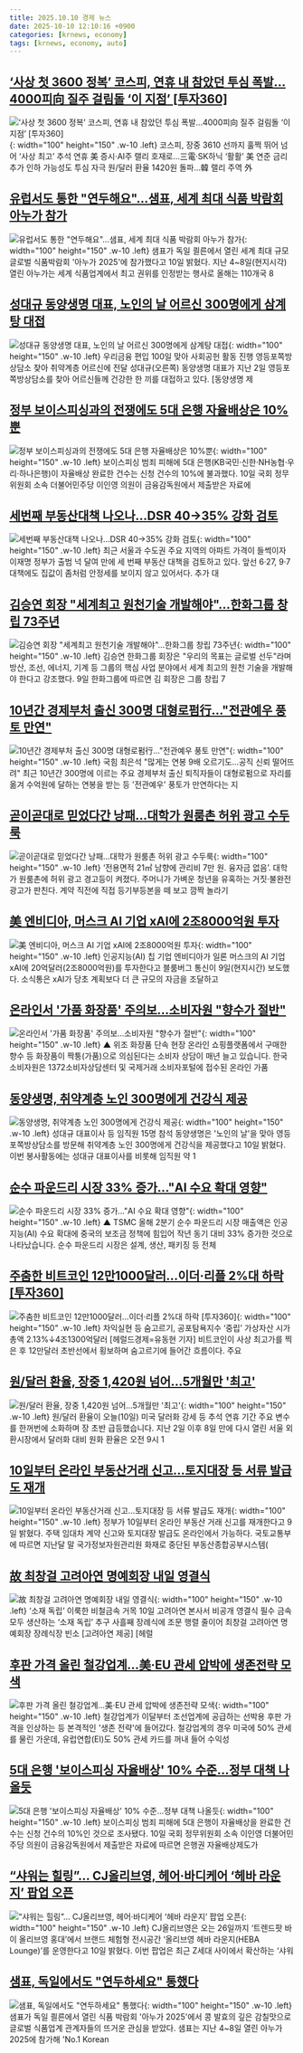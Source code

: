 ```yaml
---
title: 2025.10.10 경제 뉴스
date: 2025-10-10 12:10:16 +0900
categories: [krnews, economy]
tags: [krnews, economy, auto]
---
```

## [‘사상 첫 3600 정복’ 코스피, 연휴 내 참았던 투심 폭발…4000피向 질주 걸림돌 ‘이 지점’ [투자360]](https://n.news.naver.com/mnews/article/016/0002540004)

![‘사상 첫 3600 정복’ 코스피, 연휴 내 참았던 투심 폭발…4000피向 질주 걸림돌 ‘이 지점’ [투자360]](https://mimgnews.pstatic.net/image/origin/016/2025/10/10/2540004.jpg?type=nf220_150){: width="100" height="150" .w-10 .left}
코스피, 장중 3610 선까지 훌쩍 뛰어 넘어 ‘사상 최고’ 추석 연휴 美 증시·AI주 랠리 호재로…三電·SK하닉 ‘활활’ 美 연준 금리 추가 인하 가능성도 투심 자극 원/달러 환율 1420원 돌파…韓 랠리 주역 外

## [유럽서도 통한 "연두해요"…샘표, 세계 최대 식품 박람회 아누가 참가](https://n.news.naver.com/mnews/article/008/0005260884)

![유럽서도 통한 "연두해요"…샘표, 세계 최대 식품 박람회 아누가 참가](https://mimgnews.pstatic.net/image/origin/008/2025/10/10/5260884.jpg?type=nf220_150){: width="100" height="150" .w-10 .left}
샘표가 독일 쾰른에서 열린 세계 최대 규모 글로벌 식품박람회 '아누가 2025'에 참가했다고 10일 밝혔다. 지난 4~8일(현지시각) 열린 아누가는 세계 식품업계에서 최고 권위를 인정받는 행사로 올해는 110개국 8

## [성대규 동양생명 대표, 노인의 날 어르신 300명에게 삼계탕 대접](https://n.news.naver.com/mnews/article/016/0002539943)

![성대규 동양생명 대표, 노인의 날 어르신 300명에게 삼계탕 대접](https://mimgnews.pstatic.net/image/origin/016/2025/10/10/2539943.jpg?type=nf220_150){: width="100" height="150" .w-10 .left}
우리금융 편입 100일 맞아 사회공헌 활동 진행 영등포쪽방상담소 찾아 취약계층 어르신에 전달 성대규(오른쪽) 동양생명 대표가 지난 2일 영등포쪽방상담소를 찾아 어르신들께 건강한 한 끼를 대접하고 있다. [동양생명 제

## [정부 보이스피싱과의 전쟁에도 5대 은행 자율배상은 10%뿐](https://n.news.naver.com/mnews/article/082/0001348236)

![정부 보이스피싱과의 전쟁에도 5대 은행 자율배상은 10%뿐](https://mimgnews.pstatic.net/image/origin/082/2025/10/10/1348236.jpg?type=nf220_150){: width="100" height="150" .w-10 .left}
보이스피싱 범죄 피해에 5대 은행(KB국민·신한·NH농협·우리·하나은행)이 자율배상 완료한 건수는 신청 건수의 10%에 불과했다. 10일 국회 정무위원회 소속 더불어민주당 이인영 의원이 금융감독원에서 제출받은 자료에

## [세번째 부동산대책 나오나…DSR 40→35% 강화 검토](https://n.news.naver.com/mnews/article/020/0003666138)

![세번째 부동산대책 나오나…DSR 40→35% 강화 검토](https://mimgnews.pstatic.net/image/origin/020/2025/10/09/3666138.jpg?type=nf220_150){: width="100" height="150" .w-10 .left}
최근 서울과 수도권 주요 지역의 아파트 가격이 들썩이자 이재명 정부가 출범 넉 달여 만에 세 번째 부동산 대책을 검토하고 있다. 앞선 6·27, 9·7 대책에도 집값이 좀처럼 안정세를 보이지 않고 있어서다. 추가 대

## [김승연 회장 "세계최고 원천기술 개발해야"…한화그룹 창립 73주년](https://n.news.naver.com/mnews/article/421/0008528706)

![김승연 회장 "세계최고 원천기술 개발해야"…한화그룹 창립 73주년](https://mimgnews.pstatic.net/image/origin/421/2025/10/09/8528706.jpg?type=nf220_150){: width="100" height="150" .w-10 .left}
김승연 한화그룹 회장은 "우리의 목표는 글로벌 선두"라며 방산, 조선, 에너지, 기계 등 그룹의 핵심 사업 분야에서 세계 최고의 원천 기술을 개발해야 한다고 강조했다. 9일 한화그룹에 따르면 김 회장은 그룹 창립 7

## [10년간 경제부처 출신 300명 대형로펌行…"전관예우 풍토 만연"](https://n.news.naver.com/mnews/article/001/0015669686)

![10년간 경제부처 출신 300명 대형로펌行…"전관예우 풍토 만연"](https://mimgnews.pstatic.net/image/origin/001/2025/10/10/15669686.jpg?type=nf220_150){: width="100" height="150" .w-10 .left}
국힘 최은석 "많게는 연봉 9배 오르기도…공직 신뢰 떨어뜨려" 최근 10년간 300명에 이르는 주요 경제부처 출신 퇴직자들이 대형로펌으로 자리를 옮겨 수억원에 달하는 연봉을 받는 등 '전관예우' 풍토가 만연하다는 지

## [곧이곧대로 믿었다간 낭패...대학가 원룸촌 허위 광고 수두룩](https://n.news.naver.com/mnews/article/469/0000891187)

![곧이곧대로 믿었다간 낭패...대학가 원룸촌 허위 광고 수두룩](https://mimgnews.pstatic.net/image/origin/469/2025/10/10/891187.jpg?type=nf220_150){: width="100" height="150" .w-10 .left}
‘전용면적 21㎡ 남향에 관리비 7만 원. 융자금 없음’. 대학가 원룸촌에 허위 광고 경고등이 켜졌다. 주머니가 가벼운 청년을 유혹하는 거짓·불완전 광고가 판친다. 계약 직전에 직접 등기부등본을 떼 보고 깜짝 놀라기

## [美 엔비디아, 머스크 AI 기업 xAI에 2조8000억원 투자](https://n.news.naver.com/mnews/article/030/0003357760)

![美 엔비디아, 머스크 AI 기업 xAI에 2조8000억원 투자](https://mimgnews.pstatic.net/image/origin/030/2025/10/10/3357760.jpg?type=nf220_150){: width="100" height="150" .w-10 .left}
인공지능(AI) 칩 기업 엔비디아가 일론 머스크의 AI 기업 xAI에 20억달러(2조8000억원)를 투자한다고 블룸버그 통신이 9일(현지시간) 보도했다. 소식통은 xAI가 당초 계획보다 더 큰 규모의 자금을 조달하고

## [온라인서 '가품 화장품' 주의보…소비자원 "향수가 절반"](https://n.news.naver.com/mnews/article/055/0001298673)

![온라인서 '가품 화장품' 주의보…소비자원 "향수가 절반"](https://mimgnews.pstatic.net/image/origin/055/2025/10/10/1298673.jpg?type=nf220_150){: width="100" height="150" .w-10 .left}
▲ 위조 화장품 단속 현장 온라인 쇼핑플랫폼에서 구매한 향수 등 화장품이 짝퉁(가품)으로 의심된다는 소비자 상담이 매년 늘고 있습니다. 한국소비자원은 1372소비자상담센터 및 국제거래 소비자포털에 접수된 온라인 가품

## [동양생명, 취약계층 노인 300명에게 건강식 제공](https://n.news.naver.com/mnews/article/629/0000432764)

![동양생명, 취약계층 노인 300명에게 건강식 제공](https://mimgnews.pstatic.net/image/origin/629/2025/10/10/432764.jpg?type=nf220_150){: width="100" height="150" .w-10 .left}
성대규 대표이사 등 임직원 15명 참석 동양생명은 '노인의 날'을 맞아 영등포쪽방상담소를 방문해 취약계층 노인 300명에게 건강식을 제공했다고 10일 밝혔다. 이번 봉사활동에는 성대규 대표이사를 비롯해 임직원 약 1

## [순수 파운드리 시장 33% 증가…"AI 수요 확대 영향"](https://n.news.naver.com/mnews/article/055/0001298674)

![순수 파운드리 시장 33% 증가…"AI 수요 확대 영향"](https://mimgnews.pstatic.net/image/origin/055/2025/10/10/1298674.jpg?type=nf220_150){: width="100" height="150" .w-10 .left}
▲ TSMC 올해 2분기 순수 파운드리 시장 매출액은 인공지능(AI) 수요 확대에 중국의 보조금 정책에 힘입어 작년 동기 대비 33% 증가한 것으로 나타났습니다. 순수 파운드리 시장은 설계, 생산, 패키징 등 전체

## [주춤한 비트코인 12만1000달러…이더·리플 2%대 하락 [투자360]](https://n.news.naver.com/mnews/article/016/0002539877)

![주춤한 비트코인 12만1000달러…이더·리플 2%대 하락 [투자360]](https://mimgnews.pstatic.net/image/origin/016/2025/10/10/2539877.jpg?type=nf220_150){: width="100" height="150" .w-10 .left}
차익실현 등 숨고르기, 공포탐욕지수 ‘중립’ 가상자산 시가총액 2.13%↓4조1300억달러 [헤럴드경제=유동현 기자] 비트코인이 사상 최고가를 찍은 후 12만달러 초반선에서 횡보하며 숨고르기에 들어간 흐름이다. 주요

## [원/달러 환율, 장중 1,420원 넘어…5개월만 '최고'](https://n.news.naver.com/mnews/article/422/0000789369)

![원/달러 환율, 장중 1,420원 넘어…5개월만 '최고'](https://mimgnews.pstatic.net/image/origin/422/2025/10/10/789369.jpg?type=nf220_150){: width="100" height="150" .w-10 .left}
원/달러 환율이 오늘(10일) 미국 달러화 강세 등 추석 연휴 기간 주요 변수를 한꺼번에 소화하며 장 초반 급등했습니다. 지난 2일 이후 8일 만에 다시 열린 서울 외환시장에서 달러화 대비 원화 환율은 오전 9시 1

## [10일부터 온라인 부동산거래 신고…토지대장 등 서류 발급도 재개](https://n.news.naver.com/mnews/article/469/0000891080)

![10일부터 온라인 부동산거래 신고…토지대장 등 서류 발급도 재개](https://mimgnews.pstatic.net/image/origin/469/2025/10/09/891080.jpg?type=nf220_150){: width="100" height="150" .w-10 .left}
정부가 10일부터 온라인 부동산 거래 신고를 재개한다고 9일 밝혔다. 주택 임대차 계약 신고와 토지대장 발급도 온라인에서 가능하다. 국토교통부에 따르면 지난달 말 국가정보자원관리원 화재로 중단된 부동산종합공부시스템(

## [故 최창걸 고려아연 명예회장 내일 영결식](https://n.news.naver.com/mnews/article/016/0002539768)

![故 최창걸 고려아연 명예회장 내일 영결식](https://mimgnews.pstatic.net/image/origin/016/2025/10/09/2539768.jpg?type=nf220_150){: width="100" height="150" .w-10 .left}
‘소재 독립’ 이룩한 비철금속 거목 10일 고려아연 본사서 비공개 영결식 필수 금속 모두 생산하는 ‘소재 독립’ 추구 사흘째 장례식에 조문 행렬 줄이어 최창걸 고려아연 명예회장 장례식장 빈소 [고려아연 제공] [헤럴

## [후판 가격 올린 철강업계…美·EU 관세 압박에 생존전략 모색](https://n.news.naver.com/mnews/article/029/0002986247)

![후판 가격 올린 철강업계…美·EU 관세 압박에 생존전략 모색](https://mimgnews.pstatic.net/image/origin/029/2025/10/09/2986247.jpg?type=nf220_150){: width="100" height="150" .w-10 .left}
철강업계가 이달부터 조선업계에 공급하는 선박용 후판 가격을 인상하는 등 본격적인 '생존 전략'에 들어갔다. 철강업계의 경우 미국에 50% 관세를 물린 가운데, 유럽연합(EI)도 50% 관세 카드를 꺼내 들어 수익성

## [5대 은행 '보이스피싱 자율배상' 10% 수준…정부 대책 나올듯](https://n.news.naver.com/mnews/article/277/0005662503)

![5대 은행 '보이스피싱 자율배상' 10% 수준…정부 대책 나올듯](https://mimgnews.pstatic.net/image/origin/277/2025/10/10/5662503.jpg?type=nf220_150){: width="100" height="150" .w-10 .left}
보이스피싱 범죄 피해에 5대 은행이 자율배상을 완료한 건수는 신청 건수의 10%인 것으로 조사됐다. 10일 국회 정무위원회 소속 이인영 더불어민주당 의원이 금융감독원에서 제출받은 자료에 따르면 은행권 자율배상제도가

## [“샤워는 힐링”… CJ올리브영, 헤어·바디케어 ‘헤바 라운지’ 팝업 오픈](https://n.news.naver.com/mnews/article/020/0003666283)

![“샤워는 힐링”… CJ올리브영, 헤어·바디케어 ‘헤바 라운지’ 팝업 오픈](https://mimgnews.pstatic.net/image/origin/020/2025/10/10/3666283.jpg?type=nf220_150){: width="100" height="150" .w-10 .left}
CJ올리브영은 오는 26일까지 ‘트렌드팟 바이 올리브영 홍대’에서 브랜드 체험형 전시공간 ‘올리브영 헤바 라운지(HEBA Lounge)’를 운영한다고 10일 밝혔다. 이번 팝업은 최근 Z세대 사이에서 확산하는 ‘샤워

## [샘표, 독일에서도 "연두하세요" 통했다](https://n.news.naver.com/mnews/article/648/0000040572)

![샘표, 독일에서도 "연두하세요" 통했다](https://mimgnews.pstatic.net/image/origin/648/2025/10/10/40572.jpg?type=nf220_150){: width="100" height="150" .w-10 .left}
샘표가 독일 쾰른에서 열린 식품 박람회 '아누가 2025'에서 콩 발효의 깊은 감칠맛으로 글로벌 식품업계 관계자들의 뜨거운 관심을 받았다. 샘표는 지난 4~8일 열린 아누가 2025에 참가해 'No.1 Korean

